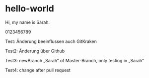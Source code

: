 ﻿# hello-world

Hi, my name is Sarah.

0123456789

Test: Änderung beeinflussen auch GitKraken

Test2: Änderung über Github

Test3: newBranch „Sarah“ of Master-Branch, only testing in „Sarah“

Test4: change after pull request

